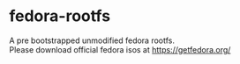 # fedora-rootfs
A pre bootstrapped unmodified fedora rootfs.  
Please download official fedora isos at https://getfedora.org/

